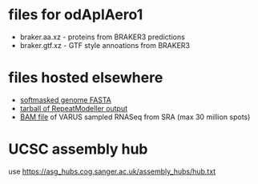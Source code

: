 # files for odAplAero1
* braker.aa.xz - proteins from BRAKER3 predictions
* braker.gtf.xz - GTF style annoations from BRAKER3

# files hosted elsewhere
* [softmasked genome FASTA](https://asg_hubs.cog.sanger.ac.uk/odAplAero1/odAplAero1.fa.masked)
* [tarball of RepeatModeller output](https://asg_hubs.cog.sanger.ac.uk/odAplAero1/odAplAero1.tar.xz)
* [BAM file](https://asg_hubs.cog.sanger.ac.uk/odAplAero1/VARUS.bam) of VARUS sampled RNASeq from SRA (max 30 million spots)

# UCSC assembly hub
use https://asg_hubs.cog.sanger.ac.uk/assembly_hubs/hub.txt

